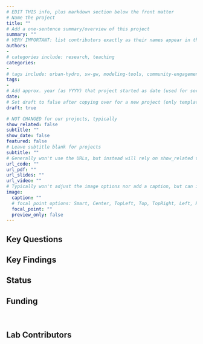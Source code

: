 ```yaml
---
# EDIT THIS info, plus markdown section below the front matter
# Name the project
title: ""
# Add a one-sentence summary/overview of this project
summary: ""
# VERY IMPORTANT: list contributors exactly as their names appear in the person's Author page (e.g., Carolyn B. Voter, Rachel Zobel)
authors:
- 
# categories include: research, teaching
categories:
- 
# tags include: urban-hydro, sw-gw, modeling-tools, community-engagement
tags:
- 
# Add approx. year (as YYYY) that project started as date (used for sorting)
date:
# Set draft to false after copying over for a new project (only template/blank remains draft)
draft: true

# NOT CHANGED for our projects, typically
show_related: false
subtitle: ""
show_date: false
featured: false
# Leave subtitle blank for projects
subtitle: ""
# Generally won't use the URLs, but instead will rely on show_related true to display related publications and presentations. However, exceptions may occur (e.g., CSLS video).
url_code: ""
url_pdf: ""
url_slides: ""
url_video: ""
# Typically won't adjust the image options nor add a caption, but can if needed.
image:
  caption: ""
  # focal point options: Smart, Center, TopLeft, Top, TopRight, Left, Right, BottomLeft, Bottom, BottomRight
  focal_point: ""
  preview_only: false
---
```

## Key Questions

## Key Findings

## Status

## Funding

<br>

## Lab Contributors

